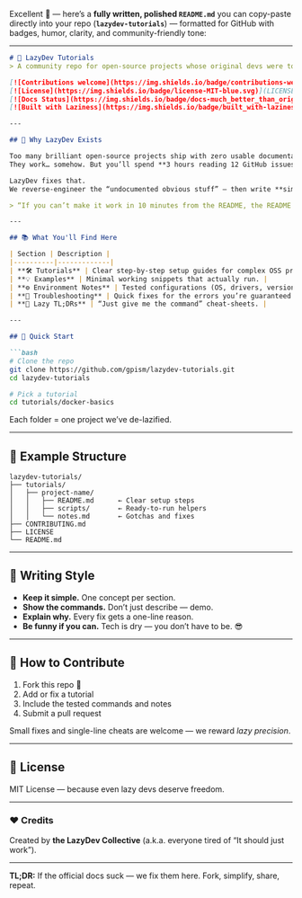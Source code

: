 Excellent 👏 — here’s a **fully written, polished `README.md`** you can copy-paste directly into your repo
(**`lazydev-tutorials`**) — formatted for GitHub with badges, humor, clarity, and community-friendly tone:

---

````markdown
# 🦥 LazyDev Tutorials  
> A community repo for open-source projects whose original devs were too lazy to explain the basics.

[![Contributions welcome](https://img.shields.io/badge/contributions-welcome-brightgreen.svg)](#-how-to-contribute)
[![License](https://img.shields.io/badge/license-MIT-blue.svg)](LICENSE)
[![Docs Status](https://img.shields.io/badge/docs-much_better_than_original-orange.svg)]()
[![Built with Laziness](https://img.shields.io/badge/built_with-laziness_and_love-ff69b4.svg)]()

---

## 🧠 Why LazyDev Exists  

Too many brilliant open-source projects ship with zero usable documentation.  
They work… somehow. But you’ll spend **3 hours reading 12 GitHub issues** just to run a “Hello World.”

LazyDev fixes that.  
We reverse-engineer the “undocumented obvious stuff” — then write **simple, working, reproducible** guides for it.  

> “If you can’t make it work in 10 minutes from the README, the README is broken.”

---

## 📚 What You'll Find Here  

| Section | Description |
|----------|-------------|
| **🛠️ Tutorials** | Clear step-by-step setup guides for complex OSS projects. |
| **💡 Examples** | Minimal working snippets that actually run. |
| **⚙️ Environment Notes** | Tested configurations (OS, drivers, versions). |
| **🧩 Troubleshooting** | Quick fixes for the errors you’re guaranteed to hit. |
| **🧃 Lazy TL;DRs** | “Just give me the command” cheat-sheets. |

---

## 🚀 Quick Start  

```bash
# Clone the repo
git clone https://github.com/gpism/lazydev-tutorials.git
cd lazydev-tutorials

# Pick a tutorial
cd tutorials/docker-basics
````

Each folder = one project we’ve de-lazified.

---

## 🧩 Example Structure

```
lazydev-tutorials/
├── tutorials/
│   ├── project-name/
│   │   ├── README.md      ← Clear setup steps
│   │   ├── scripts/       ← Ready-to-run helpers
│   │   └── notes.md       ← Gotchas and fixes
├── CONTRIBUTING.md
├── LICENSE
└── README.md
```

---

## 🧃 Writing Style

* **Keep it simple.**
  One concept per section.
* **Show the commands.**
  Don’t just describe — demo.
* **Explain why.**
  Every fix gets a one-line reason.
* **Be funny if you can.**
  Tech is dry — you don’t have to be. 😎

---

## 🤝 How to Contribute

1. Fork this repo 🍴
2. Add or fix a tutorial
3. Include the tested commands and notes
4. Submit a pull request

Small fixes and single-line cheats are welcome — we reward *lazy precision*.

---

## 🧩 License

MIT License — because even lazy devs deserve freedom.

---

### ❤️ Credits

Created by **the LazyDev Collective** (a.k.a. everyone tired of “It should just work”).

---

**TL;DR:**
If the official docs suck — we fix them here.
Fork, simplify, share, repeat.

```


